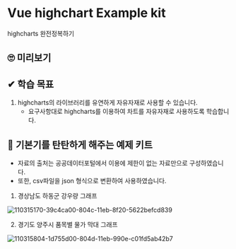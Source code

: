 # Vue highchart Example kit

highcharts 완전정복하기

## 🙄 미리보기

## ✔ 학습 목표

1.  highcharts의 라이브러리를 유연하게 자유자재로 사용할 수 있습니다.
    -   요구사항대로 highcharts를 이용하여 차트를 자유자재로 사용하도록 학습합니다.


## 💎 기본기를 탄탄하게 해주는 예제 키트

-   자료의 출처는 공공데이터포털에서 이용에 제한이 없는 자료만으로 구성하였습니다.
-   또한, csv파일을 json 형식으로 변환하여 사용하였습니다.

1. 경상남도 하동군 강우량 그래프

![110315170-39c4ca00-804c-11eb-8f20-5622befcd839](https://user-images.githubusercontent.com/22428471/110316340-ef444d00-804d-11eb-8f32-061778b66216.png)

2. 경기도 양주시 품목별 물가 막대 그래프

![110315804-1d755d00-804d-11eb-990e-c01fd5ab42b7](https://user-images.githubusercontent.com/22428471/110316354-f5d2c480-804d-11eb-93eb-1e3135a3e0c2.png)
